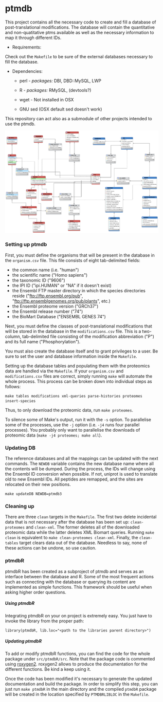 # ptmdb


This project contains all the necessary code to create and fill a
database of post-translational modifications. The database will
contain the quantitative and non-quatitative ptms available as well as
the necessary information to map it through different IDs.

* Requirements:

Check out the `Makefile` to be sure of the external databases
necessary to fill the database.

* Dependencies:

	* perl - *packages:* DBI, DBD::MySQL, LWP

	* R - *packages:* RMySQL, (devtools?)

	* wget - Not installed in OSX

	* GNU sed (OSX default sed doesn't work)
	
This repository can act also as a submodule of other projects intended
to use the ptmdb.


![Database schema](src/databaseSchema/ptmdb_model.png) 

### Setting up ptmdb

First, you must define the organisms that will be present in the
database in the `organism.csv` file.  This file consists of eight
tab-delimited fields:

* the common name (i.e. "human")
* the scientific name ("Homo sapiens")
* the taxonomic ID ("9606")
* the IPI ID ("ipi.HUMAN" or "NA" if it doesn't exist)
* the Ensembl FTP master directory in which the species directories
  reside ("ftp://ftp.ensembl.org/pub",
  "ftp://ftp.ensemblgenomes.org/pub/plants", etc.)
* the Ensembl proteome version ("GRCh37")
* the Ensembl release number ("74")
* the BioMart Database ("ENSEMBL GENES 74")

Next, you must define the classes of post-translational modifications
that will be stored in the database in the `modifications.csv` file.
This is a two-column, tab-delimited file consisting of the
modification abbreviation ("P") and its full name ("Phosphorylation").

You must also create the database itself and to grant privileges to a
user.  Be sure to set the user and database information inside the
`Makefile`.

Setting up the database tables and populating them with the proteomics
data are handled via the `Makefile`.  If your `organism.csv` and
`modifications.csv` files are correct, simply running `make` will
automate the whole process.  This process can be broken down into
individual steps as follows:

    make tables modifications xml-queries parse-histories proteomes insert-species

Thus, to only download the proteomic data, run `make proteomes`.

To silence some of Make's output, run it with the `-s` option.  To
parallelise some of the processes, use the `-j` option (i.e. `-j4`
runs four parallel processes).  You probably only want to parallelise
the downloads of proteomic data (`make -j4 proteomes; make all`).

### Updating DB

The reference databases and all the mappings can be updated with the
next commands. The `NEWDB` variable contains the new database name
where all the contents will be dumped. During the process, the IDs
will change using the Ensembl ID conversion when possible. If not, uniprot
is used to translate old to new Ensembl IDs. All peptides are remapped,
and the sites are relocated on their new positions.

```
make updateDB NEWDB=ptmdb3
```
	
	
### Cleaning up

There are three `clean` targets in the `Makefile`.  The first two
delete incidental data that is not necessary after the database has
been set up: `clean-proteomes` and `clean-xml`.  The former deletes
all of the downloaded proteomic data while the latter deletes XML
Biomart queries.  Running `make clean` is equivalent to `make
clean-proteomes clean-xml`.  Finally, the `clean-tables` target clears
data out of the database.  Needless to say, none of these actions can
be undone, so use caution.

### ptmdbR


ptmdbR has been created as a subproject of ptmdb and serves as an
interface between the database and R. Some of the most frequent
actions such as connecting with the database or querying its content
are implemented as simple functions. This framework should be useful
when asking higher order questions.


##### Using ptmdbR

Integrating ptmdbR on your on project is extremely easy. You just have
to invoke the library from the proper path:

	library(ptmdbR, lib.loc="<path to the libraries parent directory>")


##### Updating ptmdbR

To add or modify ptmdbR functions, you can find the code for the whole
package under `src/ptmdbR/src`. Note that the package code is
commented using
[roxygen2](https://github.com/yihui/roxygen2). roxygen2 allows to
produce the documentation for the different functions. Be kind a keep
using it.

Once the code has been modified it's necessary to generate the updated
documentation and build the package. In order to simplify this step,
you can just run `make ptmdbR` in the main directory and the
compiled `ptmdbR` package will be created in the location specified
by `PTMDBRLIBLOC` in the `Makefile`.
